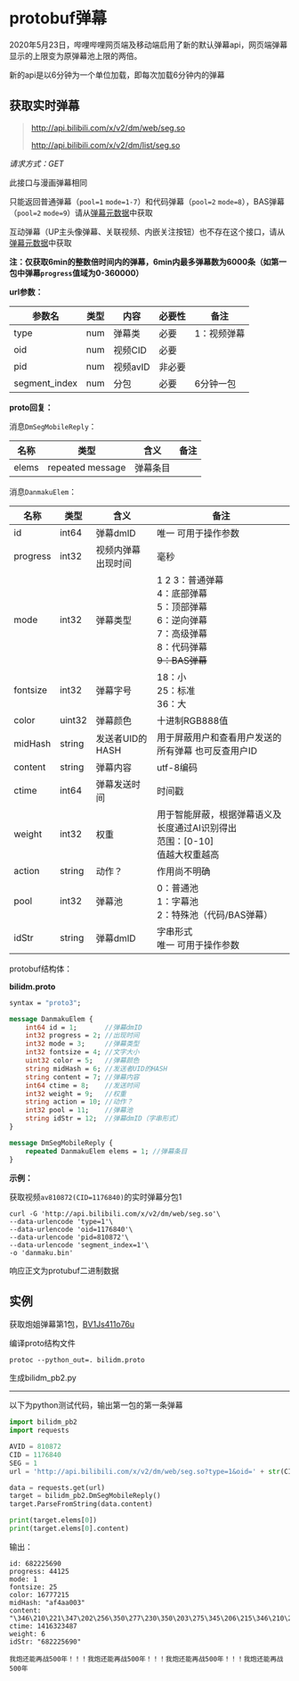 # protobuf弹幕

2020年5月23日，哔哩哔哩网页端及移动端启用了新的默认弹幕api，网页端弹幕显示的上限变为原弹幕池上限的两倍。

新的api是以6分钟为一个单位加载，即每次加载6分钟内的弹幕

## 获取实时弹幕

> http://api.bilibili.com/x/v2/dm/web/seg.so
>
> http://api.bilibili.com/x/v2/dm/list/seg.so

*请求方式：GET*

此接口与漫画弹幕相同

只能返回普通弹幕（`pool=1` `mode=1-7`）和代码弹幕（`pool=2` `mode=8`），BAS弹幕（`pool=2` `mode=9`）请从[弹幕元数据](danmaku_view_proto.md)中获取

互动弹幕（UP主头像弹幕、关联视频、内嵌关注按钮）也不存在这个接口，请从[弹幕元数据](danmaku_view_proto.md)中获取

**注：仅获取6min的整数倍时间内的弹幕，6min内最多弹幕数为6000条（如第一包中弹幕`progress`值域为0-360000）**

**url参数：**

| 参数名        | 类型 | 内容     | 必要性 | 备注        |
| ------------- | ---- | -------- | ------ | ----------- |
| type          | num  | 弹幕类   | 必要   | 1：视频弹幕 |
| oid           | num  | 视频CID  | 必要   |             |
| pid           | num  | 视频avID | 非必要 |             |
| segment_index | num  | 分包     | 必要   | 6分钟一包   |

**proto回复：**

消息`DmSegMobileReply`：

| 名称  | 类型             | 含义     | 备注 |
| ----- | ---------------- | -------- | ---- |
| elems | repeated message | 弹幕条目 |      |

消息`DanmakuElem`：

| 名称     | 类型   | 含义               | 备注                                                         |
| -------- | ------ | ------------------ | ------------------------------------------------------------ |
| id       | int64  | 弹幕dmID           | 唯一  可用于操作参数                                         |
| progress | int32  | 视频内弹幕出现时间 | 毫秒                                                         |
| mode     | int32  | 弹幕类型           | 1 2 3：普通弹幕<br />4：底部弹幕<br />5：顶部弹幕<br />6：逆向弹幕<br />7：高级弹幕<br />8：代码弹幕<br />~~9：BAS弹幕~~ |
| fontsize | int32  | 弹幕字号           | 18：小<br />25：标准<br />36：大                             |
| color    | uint32 | 弹幕颜色           | 十进制RGB888值                                               |
| midHash  | string | 发送者UID的HASH    | 用于屏蔽用户和查看用户发送的所有弹幕   也可反查用户ID        |
| content  | string | 弹幕内容           | utf-8编码                                                    |
| ctime    | int64  | 弹幕发送时间       | 时间戳                                                       |
| weight   | int32  | 权重               | 用于智能屏蔽，根据弹幕语义及长度通过AI识别得出<br />范围：[0-10]<br />值越大权重越高 |
| action   | string | 动作？             | 作用尚不明确                                                 |
| pool     | int32  | 弹幕池             | 0：普通池<br />1：字幕池<br />2：特殊池（代码/BAS弹幕）      |
| idStr    | string | 弹幕dmID           | 字串形式<br />唯一  可用于操作参数                           |

protobuf结构体：

**bilidm.proto**

```protobuf
syntax = "proto3";

message DanmakuElem {
    int64 id = 1;       //弹幕dmID
    int32 progress = 2; //出现时间
    int32 mode = 3;     //弹幕类型
    int32 fontsize = 4; //文字大小
    uint32 color = 5;   //弹幕颜色
    string midHash = 6; //发送者UID的HASH
    string content = 7; //弹幕内容
    int64 ctime = 8;    //发送时间
    int32 weight = 9;   //权重
    string action = 10; //动作？
    int32 pool = 11;    //弹幕池
    string idStr = 12;  //弹幕dmID（字串形式）
}

message DmSegMobileReply {
    repeated DanmakuElem elems = 1; //弹幕条目
}
```

**示例：**

获取视频`av810872(CID=1176840)`的实时弹幕分包1

```shell
curl -G 'http://api.bilibili.com/x/v2/dm/web/seg.so'\
--data-urlencode 'type=1'\
--data-urlencode 'oid=1176840'\
--data-urlencode 'pid=810872'\
--data-urlencode 'segment_index=1'\
-o 'danmaku.bin'
```

响应正文为protubuf二进制数据

## 实例

获取炮姐弹幕第1包，[BV1Js411o76u](https://www.bilibili.com/video/BV1Js411o76u)

编译proto结构文件

```shell
protoc --python_out=. bilidm.proto
```

生成bilidm_pb2.py

---

以下为python测试代码，输出第一包的第一条弹幕

```python
import bilidm_pb2
import requests

AVID = 810872
CID = 1176840
SEG = 1
url = 'http://api.bilibili.com/x/v2/dm/web/seg.so?type=1&oid=' + str(CID) + '&pid=' + str(AVID) + '&segment_index=' + str(SEG)

data = requests.get(url)
target = bilidm_pb2.DmSegMobileReply()
target.ParseFromString(data.content)

print(target.elems[0])
print(target.elems[0].content)
```

输出：

```
id: 682225690
progress: 44125
mode: 1
fontsize: 25
color: 16777215
midHash: "af4aa003"
content: "\346\210\221\347\202\256\350\277\230\350\203\275\345\206\215\346\210\230500\345\271\264\357\274\201\357\274\201\357\274\201\346\210\221\347\202\256\350\277\230\350\203\275\345\206\215\346\210\230500\345\271\264\357\274\201\357\274\201\357\274\201\346\210\221\347\202\256\350\277\230\350\203\275\345\206\215\346\210\230500\345\271\264\357\274\201\357\274\201\357\274\201\346\210\221\347\202\256\350\277\230\350\203\275\345\206\215\346\210\230500\345\271\264"
ctime: 1416323487
weight: 6
idStr: "682225690"

我炮还能再战500年！！！我炮还能再战500年！！！我炮还能再战500年！！！我炮还能再战500年
```
